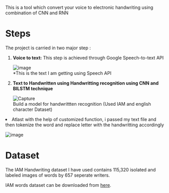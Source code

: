 This is a tool which convert your voice to electronic handwriting using combination of CNN and RNN

<h1>Steps</h1>
The project is carried in two major step :
<ol>
  <li><b>Voice to text:</b> This step is achieved through Google Speech-to-text API</li>
  
  ![image](https://user-images.githubusercontent.com/46483403/123950227-13db8080-d9c1-11eb-89e8-336b506b8ee3.png)
 <br>
  *This is the text I am getting using Speech API

  <li><b>Text to Handwritten using Handwritting recognition using CNN and BILSTM technique</b></li>
    

![Capture](https://user-images.githubusercontent.com/46483403/123950565-746abd80-d9c1-11eb-9029-4cfc766e62d2.PNG)
<br>Build a model for handwrittten recognition (Used IAM and english character Dataset)
  </ol>
 <li> Atlast with the help of customized function, i passed my text file and then tokenize the word and replace letter with the handwritting accordingly</li>
  
  ![image](https://user-images.githubusercontent.com/46483403/123950999-ecd17e80-d9c1-11eb-8466-db4ba56a00fe.png)
<h1>Dataset</h1>
The IAM Handwriting dataset I have used contains 115,320 isolated and labeled images of words by 657 seperate writers.

IAM words dataset can be downloaded from <a href="https://fki.tic.heia-fr.ch/databases/iam-handwriting-database">here</a>. 
